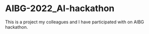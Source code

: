 # AIBG-2022_AI-hackathon
This is a project my colleagues and I have participated with on AIBG hackathon. 
